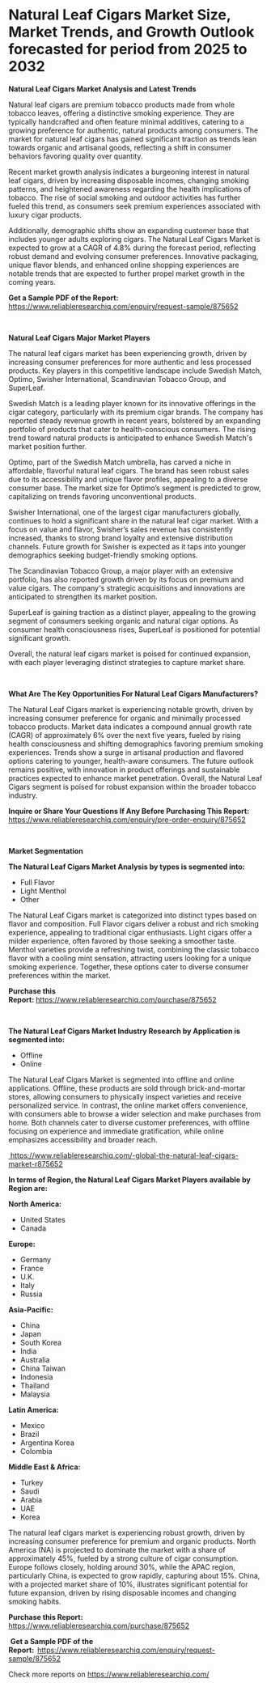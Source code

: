 <p><h1>Natural Leaf Cigars Market Size, Market Trends, and Growth Outlook forecasted for period from 2025 to 2032</h1></p><p><strong>Natural Leaf Cigars Market Analysis and Latest Trends</strong></p>
<p><p>Natural leaf cigars are premium tobacco products made from whole tobacco leaves, offering a distinctive smoking experience. They are typically handcrafted and often feature minimal additives, catering to a growing preference for authentic, natural products among consumers. The market for natural leaf cigars has gained significant traction as trends lean towards organic and artisanal goods, reflecting a shift in consumer behaviors favoring quality over quantity.</p><p>Recent market growth analysis indicates a burgeoning interest in natural leaf cigars, driven by increasing disposable incomes, changing smoking patterns, and heightened awareness regarding the health implications of tobacco. The rise of social smoking and outdoor activities has further fueled this trend, as consumers seek premium experiences associated with luxury cigar products.</p><p>Additionally, demographic shifts show an expanding customer base that includes younger adults exploring cigars. The Natural Leaf Cigars Market is expected to grow at a CAGR of 4.8% during the forecast period, reflecting robust demand and evolving consumer preferences. Innovative packaging, unique flavor blends, and enhanced online shopping experiences are notable trends that are expected to further propel market growth in the coming years.</p></p>
<p><strong>Get a Sample PDF of the Report:&nbsp;</strong> <a href="https://www.reliableresearchiq.com/enquiry/request-sample/875652?utm_campaign=3441&utm_medium=2&utm_source=Github&utm_content=ia&utm_term=21032025&utm_id=natural-leaf-cigars">https://www.reliableresearchiq.com/enquiry/request-sample/875652</a></p>
<p>&nbsp;</p>
<p><strong>Natural Leaf Cigars Major Market Players</strong></p>
<p><p>The natural leaf cigars market has been experiencing growth, driven by increasing consumer preferences for more authentic and less processed products. Key players in this competitive landscape include Swedish Match, Optimo, Swisher International, Scandinavian Tobacco Group, and SuperLeaf.</p><p>Swedish Match is a leading player known for its innovative offerings in the cigar category, particularly with its premium cigar brands. The company has reported steady revenue growth in recent years, bolstered by an expanding portfolio of products that cater to health-conscious consumers. The rising trend toward natural products is anticipated to enhance Swedish Match's market position further.</p><p>Optimo, part of the Swedish Match umbrella, has carved a niche in affordable, flavorful natural leaf cigars. The brand has seen robust sales due to its accessibility and unique flavor profiles, appealing to a diverse consumer base. The market size for Optimo’s segment is predicted to grow, capitalizing on trends favoring unconventional products.</p><p>Swisher International, one of the largest cigar manufacturers globally, continues to hold a significant share in the natural leaf cigar market. With a focus on value and flavor, Swisher’s sales revenue has consistently increased, thanks to strong brand loyalty and extensive distribution channels. Future growth for Swisher is expected as it taps into younger demographics seeking budget-friendly smoking options.</p><p>The Scandinavian Tobacco Group, a major player with an extensive portfolio, has also reported growth driven by its focus on premium and value cigars. The company's strategic acquisitions and innovations are anticipated to strengthen its market position.</p><p>SuperLeaf is gaining traction as a distinct player, appealing to the growing segment of consumers seeking organic and natural cigar options. As consumer health consciousness rises, SuperLeaf is positioned for potential significant growth.</p><p>Overall, the natural leaf cigars market is poised for continued expansion, with each player leveraging distinct strategies to capture market share.</p></p>
<p>&nbsp;</p>
<p><strong>What Are The Key Opportunities For Natural Leaf Cigars Manufacturers?</strong></p>
<p><p>The Natural Leaf Cigars market is experiencing notable growth, driven by increasing consumer preference for organic and minimally processed tobacco products. Market data indicates a compound annual growth rate (CAGR) of approximately 6% over the next five years, fueled by rising health consciousness and shifting demographics favoring premium smoking experiences. Trends show a surge in artisanal production and flavored options catering to younger, health-aware consumers. The future outlook remains positive, with innovation in product offerings and sustainable practices expected to enhance market penetration. Overall, the Natural Leaf Cigars segment is poised for robust expansion within the broader tobacco industry.</p></p>
<p><strong>Inquire or Share Your Questions If Any Before Purchasing This Report:</strong> <a href="https://www.reliableresearchiq.com/enquiry/pre-order-enquiry/875652?utm_campaign=3441&utm_medium=2&utm_source=Github&utm_content=ia&utm_term=21032025&utm_id=natural-leaf-cigars">https://www.reliableresearchiq.com/enquiry/pre-order-enquiry/875652</a></p>
<p>&nbsp;</p>
<p><strong>Market Segmentation</strong></p>
<p><strong>The Natural Leaf Cigars Market Analysis by types is segmented into:</strong></p>
<p><ul><li>Full Flavor</li><li>Light Menthol</li><li>Other</li></ul></p>
<p><p>The Natural Leaf Cigars market is categorized into distinct types based on flavor and composition. Full Flavor cigars deliver a robust and rich smoking experience, appealing to traditional cigar enthusiasts. Light cigars offer a milder experience, often favored by those seeking a smoother taste. Menthol varieties provide a refreshing twist, combining the classic tobacco flavor with a cooling mint sensation, attracting users looking for a unique smoking experience. Together, these options cater to diverse consumer preferences within the market.</p></p>
<p><strong>Purchase this Report:&nbsp;</strong><a href="https://www.reliableresearchiq.com/purchase/875652?utm_campaign=3441&utm_medium=2&utm_source=Github&utm_content=ia&utm_term=21032025&utm_id=natural-leaf-cigars">https://www.reliableresearchiq.com/purchase/875652</a></p>
<p>&nbsp;</p>
<p><strong>The Natural Leaf Cigars Market Industry Research by Application is segmented into:</strong></p>
<p><ul><li>Offline</li><li>Online</li></ul></p>
<p><p>The Natural Leaf Cigars Market is segmented into offline and online applications. Offline, these products are sold through brick-and-mortar stores, allowing consumers to physically inspect varieties and receive personalized service. In contrast, the online market offers convenience, with consumers able to browse a wider selection and make purchases from home. Both channels cater to diverse customer preferences, with offline focusing on experience and immediate gratification, while online emphasizes accessibility and broader reach.</p></p>
<p><a href="https://www.reliableresearchiq.com/-global-the-natural-leaf-cigars-market-r875652?utm_campaign=3441&utm_medium=2&utm_source=Github&utm_content=ia&utm_term=21032025&utm_id=natural-leaf-cigars">&nbsp;https://www.reliableresearchiq.com/-global-the-natural-leaf-cigars-market-r875652</a></p>
<p><strong>In terms of Region, the Natural Leaf Cigars Market Players available by Region are:</strong></p>
<p>
    <p> <strong> North America: </strong>
        <ul>
            <li>United States</li>
            <li>Canada</li>
        </ul>
        </p> 
    <p> <strong> Europe: </strong>
        <ul>
            <li>Germany</li>
            <li>France</li>
            <li>U.K.</li>
            <li>Italy</li>
            <li>Russia</li>
        </ul>
        </p> 
    <p> <strong> Asia-Pacific: </strong>
        <ul>
            <li>China</li>
            <li>Japan</li>
            <li>South Korea</li>
            <li>India</li>
            <li>Australia</li>
            <li>China Taiwan</li>
            <li>Indonesia</li>
            <li>Thailand</li>
            <li>Malaysia</li>
        </ul>
        </p> 
    <p> <strong> Latin America: </strong>
        <ul>
            <li>Mexico</li>
            <li>Brazil</li>
            <li>Argentina Korea</li>
            <li>Colombia</li>
        </ul>
        </p> 
    <p> <strong> Middle East & Africa: </strong>
        <ul>
            <li>Turkey</li>
            <li>Saudi</li>
            <li>Arabia</li>
            <li>UAE</li>
            <li>Korea</li>
        </ul>
    </p>
    </p>
<p><p>The natural leaf cigars market is experiencing robust growth, driven by increasing consumer preference for premium and organic products. North America (NA) is projected to dominate the market with a share of approximately 45%, fueled by a strong culture of cigar consumption. Europe follows closely, holding around 30%, while the APAC region, particularly China, is expected to grow rapidly, capturing about 15%. China, with a projected market share of 10%, illustrates significant potential for future expansion, driven by rising disposable incomes and changing smoking habits.</p></p>
<p><strong>Purchase this Report: </strong><a href="https://www.reliableresearchiq.com/purchase/875652?utm_campaign=3441&utm_medium=2&utm_source=Github&utm_content=ia&utm_term=21032025&utm_id=natural-leaf-cigars">https://www.reliableresearchiq.com/purchase/875652</a></p>
<p>&nbsp;<strong>Get a Sample PDF of the Report:&nbsp;&nbsp;</strong><a href="https://www.reliableresearchiq.com/enquiry/request-sample/875652?utm_campaign=3441&utm_medium=2&utm_source=Github&utm_content=ia&utm_term=21032025&utm_id=natural-leaf-cigars">https://www.reliableresearchiq.com/enquiry/request-sample/875652</a></p>
<p><strong></strong></p>
<p>Check more reports on <a href="https://www.reliableresearchiq.com/?utm_campaign=3441&utm_medium=2&utm_source=Github&utm_content=ia&utm_term=21032025&utm_id=natural-leaf-cigars">https://www.reliableresearchiq.com/</a></p>